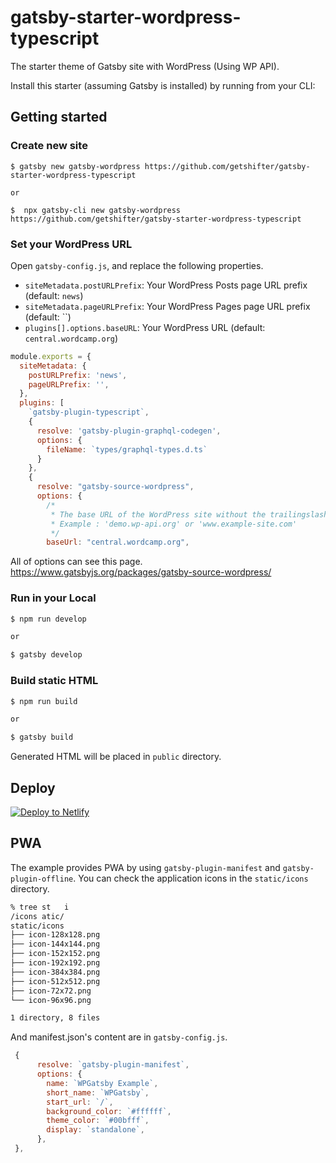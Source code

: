 # gatsby-starter-wordpress-typescript
The starter theme of Gatsby site with WordPress (Using WP API).

Install this starter (assuming Gatsby is installed) by running from your CLI:

## Getting started

### Create new site

```
$ gatsby new gatsby-wordpress https://github.com/getshifter/gatsby-starter-wordpress-typescript

or

$  npx gatsby-cli new gatsby-wordpress https://github.com/getshifter/gatsby-starter-wordpress-typescript
```

### Set your WordPress URL

Open `gatsby-config.js`, and replace the following properties.

- `siteMetadata.postURLPrefix`: Your WordPress Posts page URL prefix (default: `news`)
- `siteMetadata.pageURLPrefix`: Your WordPress Pages page URL prefix (default: ``)
- `plugins[].options.baseURL`: Your WordPress URL (default: `central.wordcamp.org`)

```javascript
module.exports = {
  siteMetadata: {
    postURLPrefix: 'news',
    pageURLPrefix: '',
  },
  plugins: [
    `gatsby-plugin-typescript`,
    {
      resolve: 'gatsby-plugin-graphql-codegen',
      options: {
        fileName: `types/graphql-types.d.ts`
      }
    },
    {
      resolve: "gatsby-source-wordpress",
      options: {
        /*
         * The base URL of the WordPress site without the trailingslash and the protocol. This is required.
         * Example : 'demo.wp-api.org' or 'www.example-site.com'
         */
        baseUrl: "central.wordcamp.org",
```

All of options can see this page.
https://www.gatsbyjs.org/packages/gatsby-source-wordpress/

### Run in your Local

```bash
$ npm run develop

or

$ gatsby develop
```


### Build static HTML

```bash
$ npm run build

or

$ gatsby build
```

Generated HTML will be placed in `public` directory.

## Deploy

[![Deploy to Netlify](https://www.netlify.com/img/deploy/button.svg)](https://app.netlify.com/start/deploy?repository=https://github.com/getshifter/gatsby-starter-wordpress-typescript)

## PWA

The example provides PWA by using `gatsby-plugin-manifest` and `gatsby-plugin-offline`.
You can check the application icons in the `static/icons` directory.

```bash
% tree st   i
/icons atic/
static/icons
├── icon-128x128.png
├── icon-144x144.png
├── icon-152x152.png
├── icon-192x192.png
├── icon-384x384.png
├── icon-512x512.png
├── icon-72x72.png
└── icon-96x96.png

1 directory, 8 files
```

And manifest.json's content are in `gatsby-config.js`.

```javascript
 {
      resolve: `gatsby-plugin-manifest`,
      options: {
        name: `WPGatsby Example`,
        short_name: `WPGatsby`,
        start_url: `/`,
        background_color: `#ffffff`,
        theme_color: `#00bfff`,
        display: `standalone`,
      },
 },
```
